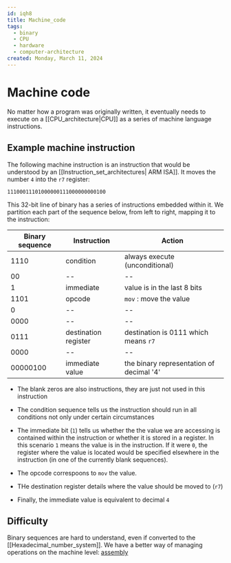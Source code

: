 ```yaml
---
id: iqh8
title: Machine_code
tags:
  - binary
  - CPU
  - hardware
  - computer-architecture
created: Monday, March 11, 2024
---
```


# Machine code

No matter how a program was originally written, it eventually needs to execute
on a [[CPU_architecture|CPU]] as a series of machine language instructions.

## Example machine instruction

The following machine instruction is an instruction that would be understood by
an [[Instruction_set_architectures| ARM ISA]]. It moves the number `4` into the
`r7` register:

```
11100011101000000111000000000100
```

This 32-bit line of binary has a series of instructions embedded within it. We
partition each part of the sequence below, from left to right, mapping it to the
instruction:

| Binary sequence | Instruction          | Action                                   |
| --------------- | -------------------- | ---------------------------------------- |
| 1110            | condition            | always execute (unconditional)           |
| 00              | --                   | --                                       |
| 1               | immediate            | value is in the last 8 bits              |
| 1101            | opcode               | `mov` : move the value                   |
| 0               | --                   | --                                       |
| 0000            | --                   | --                                       |
| 0111            | destination register | destination is 0111 which means `r7`     |
| 0000            | --                   | --                                       |
| 00000100        | immediate value      | the binary representation of decimal '4' |

- The blank zeros are also instructions, they are just not used in this
  instruction

- The condition sequence tells us the instruction should run in all conditions
  not only under certain circumstances

- The immediate bit (`1`) tells us whether the the value we are accessing is
  contained within the instruction or whether it is stored in a register. In
  this scenario `1` means the value is in the instruction. If it were `0`, the
  register where the value is located would be specified elsewhere in the
  instruction (in one of the currently blank sequences).

- The opcode correspoons to `mov` the value.

- THe destination register details where the value should be moved to (`r7`)

- Finally, the immediate value is equivalent to decimal `4`

## Difficulty

Binary sequences are hard to understand, even if converted to the
[[Hexadecimal_number_system]]. We have a better way of managing operations on
the machine level: [assembly](Assembly.md)
